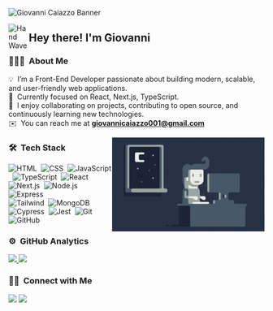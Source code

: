 ![Giovanni Caiazzo Banner](https://raw.githubusercontent.com/GiovanniCaiazzo01/GiovanniCaiazzo01/main/assets/banner.jpg)

<img alt="Hand Wave" src="./assets/Hand%20Wave.gif" width='40' align="left"/><h2>Hey there! I'm Giovanni</h2>

### 👨🏻‍💻 &nbsp;About Me

💡 &nbsp;I’m a Front-End Developer passionate about building modern, scalable, and user-friendly web applications.\
🌱 &nbsp;Currently focused on React, Next.js, TypeScript.\
💬 &nbsp;I enjoy collaborating on projects, contributing to open source, and continuously learning new technologies.\
✉️ &nbsp;You can reach me at **giovannicaiazzo001@gmail.com** 

<img alt="Night Coding" src="https://raw.githubusercontent.com/AVS1508/AVS1508/master/assets/Night-Coding.gif" align="right"/>

### 🛠 &nbsp;Tech Stack

![HTML](https://img.shields.io/badge/-HTML-05122A?style=flat&logo=HTML5)&nbsp;
![CSS](https://img.shields.io/badge/-CSS-05122A?style=flat&logo=CSS3&logoColor=1572B6)&nbsp;
![JavaScript](https://img.shields.io/badge/-JavaScript-05122A?style=flat&logo=javascript)&nbsp;
![TypeScript](https://img.shields.io/badge/-TypeScript-05122A?style=flat&logo=typescript)&nbsp;
![React](https://img.shields.io/badge/-React-05122A?style=flat&logo=react)&nbsp;
![Next.js](https://img.shields.io/badge/-Next.js-05122A?style=flat&logo=next.js)&nbsp;
![Node.js](https://img.shields.io/badge/-Node.js-05122A?style=flat&logo=node.js)&nbsp;
![Express](https://img.shields.io/badge/-Express-05122A?style=flat&logo=express)&nbsp;\
![Tailwind](https://img.shields.io/badge/-TailwindCSS-05122A?style=flat&logo=tailwind-css)&nbsp;
![MongoDB](https://img.shields.io/badge/-MongoDB-05122A?style=flat&logo=mongodb)&nbsp;
![Cypress](https://img.shields.io/badge/-Cypress-05122A?style=flat&logo=cypress)&nbsp;
![Jest](https://img.shields.io/badge/-Jest-05122A?style=flat&logo=jest)&nbsp;
![Git](https://img.shields.io/badge/-Git-05122A?style=flat&logo=git)&nbsp;
![GitHub](https://img.shields.io/badge/-GitHub-05122A?style=flat&logo=github)&nbsp;

### ⚙️ &nbsp;GitHub Analytics

<p align="left">
<a href="https://github.com/GiovanniCaiazzo01">
  <img height="180em" src="https://github-readme-stats-eight-theta.vercel.app/api?username=GiovanniCaiazzo01&show_icons=true&theme=algolia&include_all_commits=true&count_private=true"/>
  <img height="180em" src="https://github-readme-stats-eight-theta.vercel.app/api/top-langs/?username=GiovanniCaiazzo01&layout=compact&langs_count=8&theme=algolia"/>
</a>
</p>

### 🤝🏻 &nbsp;Connect with Me

<p align="left">
<a href="mailto:giovannicaiazzo001@gmail.com"><img src="https://img.shields.io/badge/-giovannicaiazzo001@gmail.com-D14836?style=flat&logo=Gmail&logoColor=white"/></a>
<a href="https://linkedin.com/in/caiazzo-giovanni"><img src="https://img.shields.io/badge/-Giovanni%20Caiazzo-0077B5?style=flat&logo=Linkedin&logoColor=white"/></a>
</p>
